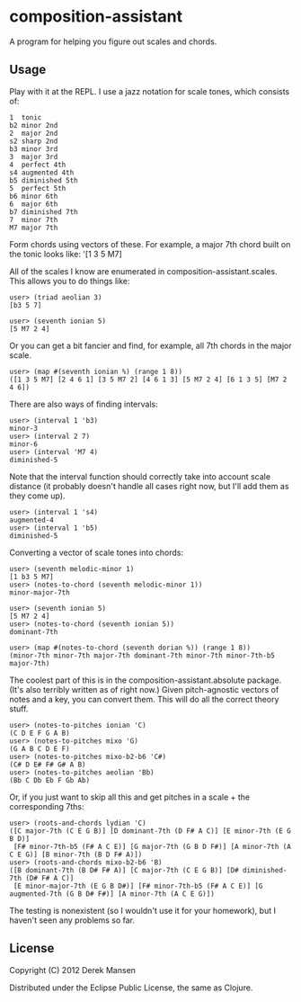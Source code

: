 # composition-assistant

A program for helping you figure out scales and chords.

## Usage

Play with it at the REPL. I use a jazz notation for scale tones, which consists of:

    1  tonic
    b2 minor 2nd
    2  major 2nd
    s2 sharp 2nd
    b3 minor 3rd
    3  major 3rd
    4  perfect 4th
    s4 augmented 4th
    b5 diminished 5th
    5  perfect 5th
    b6 minor 6th
    6  major 6th
    b7 diminished 7th
    7  minor 7th
    M7 major 7th

Form chords using vectors of these. For example, a major 7th chord built on the tonic looks like: '[1 3 5 M7]

All of the scales I know are enumerated in composition-assistant.scales. This allows you to do things like:

    user> (triad aeolian 3)
    [b3 5 7]

    user> (seventh ionian 5)
    [5 M7 2 4]

Or you can get a bit fancier and find, for example, all 7th chords in the major scale.

    user> (map #(seventh ionian %) (range 1 8))
    ([1 3 5 M7] [2 4 6 1] [3 5 M7 2] [4 6 1 3] [5 M7 2 4] [6 1 3 5] [M7 2 4 6])

There are also ways of finding intervals:

    user> (interval 1 'b3)
    minor-3
    user> (interval 2 7)
    minor-6
    user> (interval 'M7 4)
    diminished-5

Note that the interval function should correctly take into account scale distance (it probably doesn't handle all cases right now, but I'll add them as they come up).

    user> (interval 1 's4)
    augmented-4
    user> (interval 1 'b5)
    diminished-5

Converting a vector of scale tones into chords:

    user> (seventh melodic-minor 1)
    [1 b3 5 M7]
    user> (notes-to-chord (seventh melodic-minor 1))
    minor-major-7th

    user> (seventh ionian 5)
    [5 M7 2 4]
    user> (notes-to-chord (seventh ionian 5))
    dominant-7th

    user> (map #(notes-to-chord (seventh dorian %)) (range 1 8))
    (minor-7th minor-7th major-7th dominant-7th minor-7th minor-7th-b5 major-7th)

The coolest part of this is in the composition-assistant.absolute package. (It's also terribly written as of right now.) Given pitch-agnostic vectors of notes and a key, you can convert them. This will do all the correct theory stuff.

    user> (notes-to-pitches ionian 'C)
    (C D E F G A B)
    user> (notes-to-pitches mixo 'G)
    (G A B C D E F)
    user> (notes-to-pitches mixo-b2-b6 'C#)
    (C# D E# F# G# A B)
    user> (notes-to-pitches aeolian 'Bb)
    (Bb C Db Eb F Gb Ab)

Or, if you just want to skip all this and get pitches in a scale + the corresponding 7ths:

    user> (roots-and-chords lydian 'C)
    ([C major-7th (C E G B)] [D dominant-7th (D F# A C)] [E minor-7th (E G B D)]
     [F# minor-7th-b5 (F# A C E)] [G major-7th (G B D F#)] [A minor-7th (A C E G)] [B minor-7th (B D F# A)])
    user> (roots-and-chords mixo-b2-b6 'B)
    ([B dominant-7th (B D# F# A)] [C major-7th (C E G B)] [D# diminished-7th (D# F# A C)]
     [E minor-major-7th (E G B D#)] [F# minor-7th-b5 (F# A C E)] [G augmented-7th (G B D# F#)] [A minor-7th (A C E G)])

The testing is nonexistent (so I wouldn't use it for your homework), but I haven't seen any problems so far.

## License

Copyright (C) 2012 Derek Mansen

Distributed under the Eclipse Public License, the same as Clojure.
